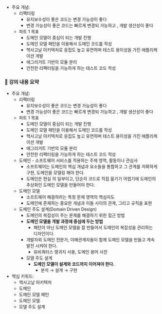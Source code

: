 
- 주요 개념:
    - 리팩터링
        - 유지보수성이 좋은 코드는 변경 가능성이 좋다
        - 변경 가능성이 좋은 코드는 빠르게 변경되 가능하고 , 개발 생산성이 좋다
    - 파트 1 목표
        - 도메인 모델이 중심이 되는 개발 진행
        - 도메인 모델 패턴을 이용해서 도메인 코드를 작성
        - 헥사고날 아키텍처로 응집도 높고 유연하며 테스트 용이성을 가진 애플리케이션 개발
        - 애그리거트 기반의 모듈 분리
        - 안전한 리팩터링을 가능하게 하는 테스트 코드 작성


### 📝 **강의 내용 요약**

- 주요 개념:
    - 리팩터링
        - 유지보수성이 좋은 코드는 변경 가능성이 좋다
        - 변경 가능성이 좋은 코드는 빠르게 변경되 가능하고 , 개발 생산성이 좋다
    - 파트 1 목표
        - 도메인 모델이 중심이 되는 개발 진행
        - 도메인 모델 패턴을 이용해서 도메인 코드를 작성
        - 헥사고날 아키텍처로 응집도 높고 유연하며 테스트 용이성을 가진 애플리케이션 개발
        - 애그리거트 기반의 모듈 분리
        - 안전한 리팩터링을 가능하게 하는 테스트 코드 작성
    - 도메인 - 소프트웨어 서비스를 적용하는 주제 영역, 활동이나 관심사
        - 소프트웨어는 도메인의 핵심 개념과 요소들을 통합하고 그 관계를 저확하게 구현, 도메인을 모델링 해야 한다.
        - 도메인은 현실 의 일부이고, 단순히 코드로 직접 옮기기 어렵기에 도메인의 추상화인 도메인 모델을 만들어야 한다.
    - 도메인 모델
        - 소프트웨어 해결하려는 특정 문제 영역의 핵심지도
        - 도메인에 존재하는 중요한 개념과 이들 사이의 관계, 그리고 규칙을 표현
    - 도메인 주도 설계(Domain Driven Design)
        - 도메인의 복잡성이 주는 문제를 해결하기 위한 접근 방법
        - **도메인 모델을 개발 과정에 중심에 두는 방법**
            - 패턴이 아닌 도메인 모델을 잘 만들어서 도메인의 복잡성을 관리하는 디자인이다.
        - 개발자외 도메인 전문가, 이해관계자들이 함께 도메인 모델을 만들고 계속 발전 시켜야 한다.
            - 유비쿼터스 랭귀지 사용, 도메인 용어 사전
        - 모델 주도 설계
            - **도메인 모델이 설계와 코드까지 이어져야 한다.**
                - 분석 → 설계 → 구현
- 핵심 키워드:
    - 헥사고날 아키텍처
    - 도메인
    - 도메인 모델 패턴
    - 도메인 모델
    - 모델 주도 설계
